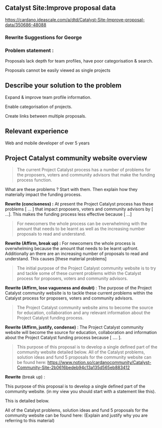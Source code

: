 ## Catalyst Site:Improve proposal data

https://cardano.ideascale.com/a/dtd/Catalyst-Site-Improve-proposal-data/350686-48088

### Rewrite Suggestions for George

### Problem statement :

Proposals lack depth for team profiles, have poor categorisation & search. 

Proposals cannot be easily viewed as single projects

## Describe your solution to the problem

Expand & improve team profile information.

Enable categorisation of projects.

Create links between multiple proposals.

## Relevant experience

Web and mobile developer of over 5 years

## Project Catalyst community website overview

> The current Project Catalyst process has a number of problems for the proposers, voters and community advisors that make the funding process function. 

What are these problems ? Start with them. Then explain how they materially impact the funding process.

**Rewrite (conciseness) :** At present the Project Catalyst process has these problems [ ... ] that impact proposers, voters and community advisors by [ ...]. 
This makes the funding process less effective because [ ...] 

> For newcomers the whole process can be overwhelming with the amount that needs to be learnt as well as the increasing number proposals to read and understand.

**Rewrite (Affirm, break up) :** For newcomers the whole process is overwhelming because the amount that needs to be learnt upfront. Additionally an there are an increasing number of proposals to read and understand. This causes [these material problems]

> The initial purpose of the Project Catalyst community website is to try and tackle some of these current problems within the Catalyst process for proposers, voters and community advisors. 

**Rewrite (Affirm, lose vagueness and doubt)** : The purpose of the Project Catalyst community website is to tackle these current problems within the Catalyst process for proposers, voters and community advisors. 

> The Project Catalyst community website aims to become the source for education, collaboration and any relevant information about the Project Catalyst funding process.

**Rewrite (Affirm, justify, condense)** : The Project Catalyst community website will become the source for education, collaboration and information about the Project Catalyst funding process because [ .... ].

> This purpose of this proposal is to develop a single defined part of the community website detailed below. All of the Catalyst problems, solution ideas and fund 5 proposals for the community website can be found here: https://www.notion.so/cardanocommunity/Catalyst-Community-Site-2b0616bedeb94c13a135d565eb883412

**Rewrite** (break up) : 

This purpose of this proposal is to develop a single defined part of the community website. (in my view you should start with a statement like this).

This is detailed below. 

All of the Catalyst problems, solution ideas and fund 5 proposals for the community website can be found here: (Explain and justify why you are referring to this material)


